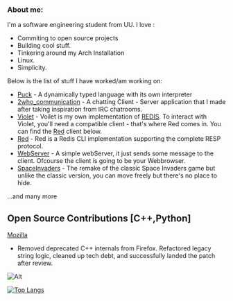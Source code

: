 ### About me:
I'm a software engineering student from UU.
I love :
- Commiting to open source projects
- Building cool stuff.
- Tinkering around my Arch Installation
- Linux.
- Simplicity.

Below is the list of stuff I have worked/am working on:
  - [Puck](https://github.com/Probatio-Diabolica/Puck) - A dynamically typed language with its own interpreter
  - [2who_communication](https://github.com/Probatio-Diabolica/2Who_Communication) - A chatting Client - Server application that I made after taking inspiration from IRC chatrooms.
  - [Violet](https://github.com/Probatio-Diabolica/Violet) - Voilet is my own implementation of [REDIS](https://redis.io/about/). To interact with Violet, you'll need a compatible client - that's where Red comes in. You can find the [Red]([Red](https://github.com/Probatio-Diabolica/Red)) client below.
  - [Red](https://github.com/Probatio-Diabolica/Red) - Red is a Redis CLI implementation supporting the complete RESP protocol.
  - [WebServer](https://github.com/Probatio-Diabolica/WebServer) - A simple webServer, it just sends some message to the client. Ofcourse the client is going to be your Webbrowser. 
  - [SpaceInvaders](https://github.com/Probatio-Diabolica/Space_Invaders) - The remake of the classic Space Invaders game but unlike the classic version, you can move freely but there's no place to hide.

...and many more

## Open Source Contributions [C++,Python]
[Mozilla](https://www.mozilla.org/en-US/?v=c)
- Removed deprecated C++ internals from Firefox. Refactored legacy string logic, cleaned up tech debt, and successfully landed the patch after review.

![Alt](https://komarev.com/ghpvc/?username=Probatio-Diabolica&&color=bf526b&label=Profile%20views%20)

[![Top Langs](https://github-readme-stats.vercel.app/api/top-langs/?username=Probatio-Diabolica&hide=C&layout=compact&show_icons=true&theme=dracula)](https://github.com/Probatio-Diabolica/github-readme-stats)
